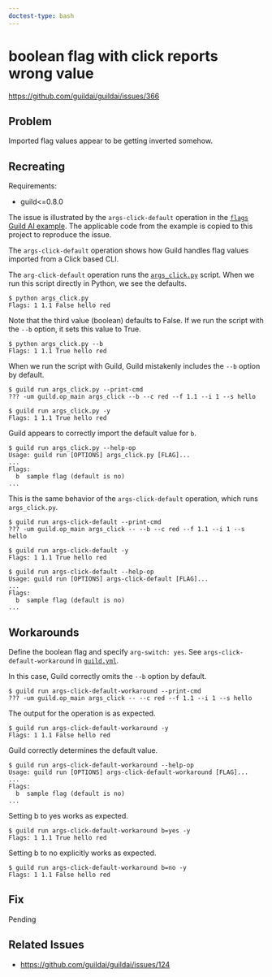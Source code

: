 ```yaml
---
doctest-type: bash
---
```


# boolean flag with click reports wrong value

https://github.com/guildai/guildai/issues/366

## Problem

Imported flag values appear to be getting inverted somehow.

## Recreating

Requirements:

- guild<=0.8.0

The issue is illustrated by the `args-click-default` operation in the
[`flags` Guild AI
example](https://github.com/guildai/guildai/tree/master/examples/flags). The
applicable code from the example is copied to this project to
reproduce the issue.

The `args-click-default` operation shows how Guild handles flag values
imported from a Click based CLI.

The `arg-click-default` operation runs the
[`args_click.py`](args_click.py) script. When we run this script
directly in Python, we see the defaults.

    $ python args_click.py
    Flags: 1 1.1 False hello red

Note that the third value (boolean) defaults to False. If we run the
script with the `--b` option, it sets this value to True.

    $ python args_click.py --b
    Flags: 1 1.1 True hello red

When we run the script with Guild, Guild mistakenly includes the `--b`
option by default.

    $ guild run args_click.py --print-cmd
    ??? -um guild.op_main args_click --b --c red --f 1.1 --i 1 --s hello

    $ guild run args_click.py -y
    Flags: 1 1.1 True hello red

Guild appears to correctly import the default value for `b`.

    $ guild run args_click.py --help-op
    Usage: guild run [OPTIONS] args_click.py [FLAG]...
    ...
    Flags:
      b  sample flag (default is no)
    ...

This is the same behavior of the `args-click-default` operation, which
runs `args_click.py`.

    $ guild run args-click-default --print-cmd
    ??? -um guild.op_main args_click -- --b --c red --f 1.1 --i 1 --s hello

    $ guild run args-click-default -y
    Flags: 1 1.1 True hello red

    $ guild run args-click-default --help-op
    Usage: guild run [OPTIONS] args-click-default [FLAG]...
    ...
    Flags:
      b  sample flag (default is no)
    ...


## Workarounds

Define the boolean flag and specify `arg-switch: yes`. See
`args-click-default-workaround` in [`guild.yml`](guild.yml).

In this case, Guild correctly omits the `--b` option by default.

    $ guild run args-click-default-workaround --print-cmd
    ??? -um guild.op_main args_click -- --c red --f 1.1 --i 1 --s hello

The output for the operation is as expected.

    $ guild run args-click-default-workaround -y
    Flags: 1 1.1 False hello red

Guild correctly determines the default value.

    $ guild run args-click-default-workaround --help-op
    Usage: guild run [OPTIONS] args-click-default-workaround [FLAG]...
    ...
    Flags:
      b  sample flag (default is no)
    ...

Setting b to yes works as expected.

    $ guild run args-click-default-workaround b=yes -y
    Flags: 1 1.1 True hello red

Setting b to no explicitly works as expected.

    $ guild run args-click-default-workaround b=no -y
    Flags: 1 1.1 False hello red

## Fix

Pending

## Related Issues

- https://github.com/guildai/guildai/issues/124
